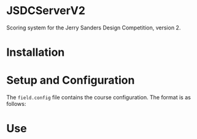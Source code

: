 JSDCServerV2
============

Scoring system for the Jerry Sanders Design Competition, version 2.

# Installation #

# Setup and Configuration #
The `field.config` file contains the course configuration. The format is as follows:
		
		

# Use #
